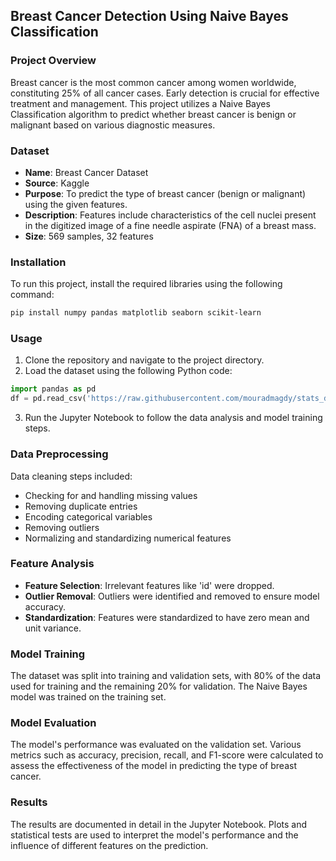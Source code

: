 ## Breast Cancer Detection Using Naive Bayes Classification

### Project Overview
Breast cancer is the most common cancer among women worldwide, constituting 25% of all cancer cases. Early detection is crucial for effective treatment and management. This project utilizes a Naive Bayes Classification algorithm to predict whether breast cancer is benign or malignant based on various diagnostic measures. 

### Dataset
- **Name**: Breast Cancer Dataset
- **Source**: Kaggle
- **Purpose**: To predict the type of breast cancer (benign or malignant) using the given features.
- **Description**: Features include characteristics of the cell nuclei present in the digitized image of a fine needle aspirate (FNA) of a breast mass.
- **Size**: 569 samples, 32 features

### Installation

To run this project, install the required libraries using the following command:

```bash
pip install numpy pandas matplotlib seaborn scikit-learn
```

### Usage

1. Clone the repository and navigate to the project directory.
2. Load the dataset using the following Python code:
```python
import pandas as pd
df = pd.read_csv('https://raw.githubusercontent.com/mouradmagdy/stats_dataset/main/breast-cancer.csv')
```
3. Run the Jupyter Notebook to follow the data analysis and model training steps.

### Data Preprocessing

Data cleaning steps included:
- Checking for and handling missing values
- Removing duplicate entries
- Encoding categorical variables
- Removing outliers
- Normalizing and standardizing numerical features

### Feature Analysis

- **Feature Selection**: Irrelevant features like 'id' were dropped.
- **Outlier Removal**: Outliers were identified and removed to ensure model accuracy.
- **Standardization**: Features were standardized to have zero mean and unit variance.

### Model Training

The dataset was split into training and validation sets, with 80% of the data used for training and the remaining 20% for validation. The Naive Bayes model was trained on the training set.

### Model Evaluation

The model's performance was evaluated on the validation set. Various metrics such as accuracy, precision, recall, and F1-score were calculated to assess the effectiveness of the model in predicting the type of breast cancer.

### Results

The results are documented in detail in the Jupyter Notebook. Plots and statistical tests are used to interpret the model's performance and the influence of different features on the prediction.



